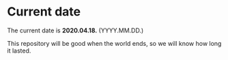 # Current date

The current date is **2020.04.18.** (YYYY.MM.DD.)

This repository will be good when the world ends, so we will know how long it lasted.